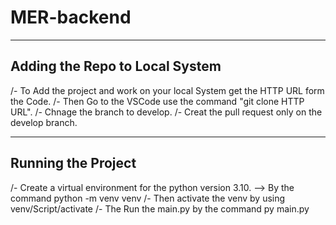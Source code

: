 # MER-backend
----
Adding the Repo to Local System
--
/- To Add the project and work on your local System get the HTTP URL form the Code.
/- Then Go to the VSCode use the command "git clone HTTP URL".
/- Chnage the branch to develop.
/- Creat the pull request only on the develop branch.

-----
Running the Project
-----
/- Create a virtual environment for the python version 3.10. --> By the command python -m venv venv
/- Then activate the venv by using venv/Script/activate
/- The Run the main.py by the command py main.py

